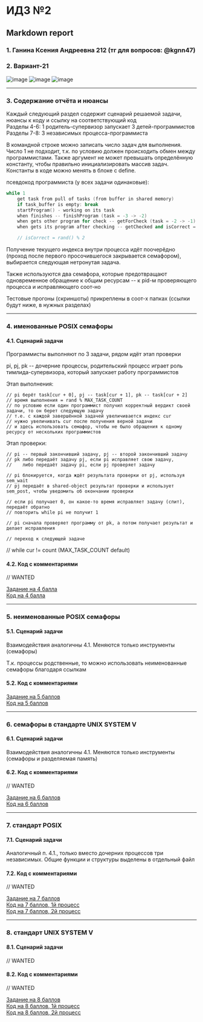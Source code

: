 #  ИДЗ №2 #
## Markdown report <br> ##

### 1. Ганина Ксения Андреевна 212 (тг для вопросов: @kgnn47) <br> ###
### 2. Вариант-21 <br> ###

![image](https://user-images.githubusercontent.com/114473740/233373017-42e56507-db24-47fd-a033-ff46b3e36a59.png)
![image](https://user-images.githubusercontent.com/114473740/232320682-3f8504cb-5b03-4b67-869a-c32d4fa825c1.png)
![image](https://user-images.githubusercontent.com/114473740/232320698-cfeb096e-79c6-46d7-9731-20ce879d40da.png)
________________________

### 3. Содержание отчёта и нюансы <br> ###

Каждый следующий раздел содержит сценарий решаемой задачи, нюансы к коду и ссылку на соответствующий код <br>
Разделы 4-6: 1 родитель-супервизор запускает 3 детей-программистов <br>
Разделы 7-8: 3 независимых процесса-программиста <br>

В командной строке можно записать число задач для выполнения. Число 1 не подходит, т.к. по условию должен происходить обмен между программистами. Также аргумент не может превышать определённую константу, чтобы правильно инициализировать массив задач. Константы в коде можно менять в блоке с define.

псевдокод программиста (у всех задачи одинаковые): <br>
```cpp
while 1
	get task from pull of tasks (from buffer in shared memory)
	if task_buffer is empty: break
	startProgram() - working on its task
	when finishes -- finishProgram (task = -3 -> -2)
	when gets other program for check -- getForCheck (task = -2 -> -1)
	when gets its program after checking -- getChecked and isCorrect = 0 or 1 (task = -1 -> 0|1)

	// isCorrect = rand() % 2
```

Получение текущего индекса внутри процесса идёт поочерёдно (проход после первого просочившегося закрывается семафором), выбирается следующая нетронутая задача.

Также используются два семафора, которые предотвращают одновременное обращение к общим ресурсам -- к pid-м проверяющего процесса и исправляющего соот-но

Тестовые прогоны (скриншоты) прикреплены в соот-х папках (ссылки будут ниже, в нужных разделах)

________________________

### 4. именованные POSIX семафоры <br> ###

#### 4.1. Сценарий задачи <br> ####

Программисты выполняют по 3 задачи, рядом идёт этап проверки

pi, pj, pk -- дочерние процессы, родительский процесс играет роль тимлида-супервизора, который запускает работу программистов

Этап выполнения:

    // pi берёт task[cur + 0], pj -- task[cur + 1], pk -- task[cur + 2]
    // время выполнения = rand % MAX_TASK_COUNT
    // по условию если один программист получил корректный вердикт своей задачи, то он берет следующую задачу
    // т.е. с каждой завершённой задачей увеличивается индекс cur
    // нужно увеличивать cur после получения верной задачи
    // и здесь использовать семафор, чтобы не было обращения к одному ресурсу от нескольких программистов

Этап проверки:

    // pi -- первый закончивший задачу, pj -- второй закончивший задачу
    // pk либо передаёт задачу pj, если pi исправляет свою задачу,
    //    либо передаёт задачу pi, если pj проверяет задачу

    // pi блокируется, когда ждёт результата проверки от pj, используя sem_wait
    // pj передаёт в shared-object результат проверки и использует sem_post, чтобы уведомить об окончании проверки

    // если pi получает 0, он какое-то время исправляет задачу (спит), передаёт обратно
    // повторить while pi не получит 1

    // pi сначала проверяет программу от pk, а потом получает результат и делает исправления

    // переход к следующей задаче

// while cur != count (MAX_TASK_COUNT default)

#### 4.2. Код с комментариями <br> ####

// WANTED

[Задание на 4 балла](https://github.com/kseniag03/OS-IHW-2/tree/master/4) <br>
[Код на 4 балла](https://github.com/kseniag03/OS-IHW-2/blob/master/4/4.c) <br>
________________________

### 5. неименованные POSIX семафоры <br> ###

#### 5.1. Сценарий задачи <br> ####

Взаимодействия аналогичны 4.1. Меняются только инструменты (семафоры)

Т.к. процессы родственные, то можно использовать неименованные семафоры благодаря ссылкам

#### 5.2. Код с комментариями <br> ####

[Задание на 5 баллов](https://github.com/kseniag03/OS-IHW-2/tree/master/5) <br>
[Код на 5 баллов](https://github.com/kseniag03/OS-IHW-2/tree/master/5/5.c) <br>
________________________

### 6. семафоры в стандарте UNIX SYSTEM V <br> ###

#### 6.1. Сценарий задачи <br> ####

Взаимодействия аналогичны 4.1. Меняются только инструменты (семафоры и разделяемая память)

#### 6.2. Код с комментариями <br> ####

// WANTED

[Задание на 6 баллов](https://github.com/kseniag03/OS-IHW-2/tree/master/6) <br>
[Код на 6 баллов](https://github.com/kseniag03/OS-IHW-2/tree/master/6/6.c) <br>
________________________

### 7. стандарт POSIX <br> ###

#### 7.1. Сценарий задачи <br> ####

Аналогичный п. 4.1., только вместо дочерних процессов три независимых. Общие функции и структуры выделены в отдельный файл

#### 7.2. Код с комментариями <br> ####

// WANTED

[Задание на 7 баллов](https://github.com/kseniag03/OS-IHW-2/tree/master/7) <br>
[Код на 7 баллов, 1й процесс](https://github.com/kseniag03/OS-IHW-2/tree/master/7/7-1.c) <br>
[Код на 7 баллов, 2й процесс](https://github.com/kseniag03/OS-IHW-2/tree/master/7/7-2.c) <br>
________________________

### 8. стандарт UNIX SYSTEM V <br> ###

#### 8.1. Сценарий задачи <br> ####

// WANTED

#### 8.2. Код с комментариями <br> ####

// WANTED

[Задание на 8 баллов](https://github.com/kseniag03/OS-IHW-2/tree/master/8) <br>
[Код на 8 баллов, 1й процесс](https://github.com/kseniag03/OS-IHW-2/tree/master/8/8-1.c) <br>
[Код на 8 баллов, 2й процесс](https://github.com/kseniag03/OS-IHW-2/tree/master/8/8-2.c) <br>

